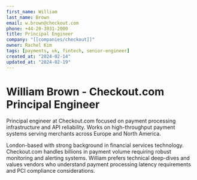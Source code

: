 ```yaml
---
first_name: William
last_name: Brown
email: w.brown@checkout.com
phone: +44-20-3031-2000
title: Principal Engineer
company: "[[companies/checkout]]"
owner: Rachel Kim
tags: [payments, uk, fintech, senior-engineer]
created_at: "2024-02-14"
updated_at: "2024-02-19"
---
```


# William Brown - Checkout.com Principal Engineer

Principal engineer at Checkout.com focused on payment processing infrastructure and API reliability. Works on high-throughput payment systems serving merchants across Europe and North America.

London-based with strong background in financial services technology. Checkout.com handles billions in payment volume requiring robust monitoring and alerting systems. William prefers technical deep-dives and values vendors who understand payment processing latency requirements and PCI compliance considerations.